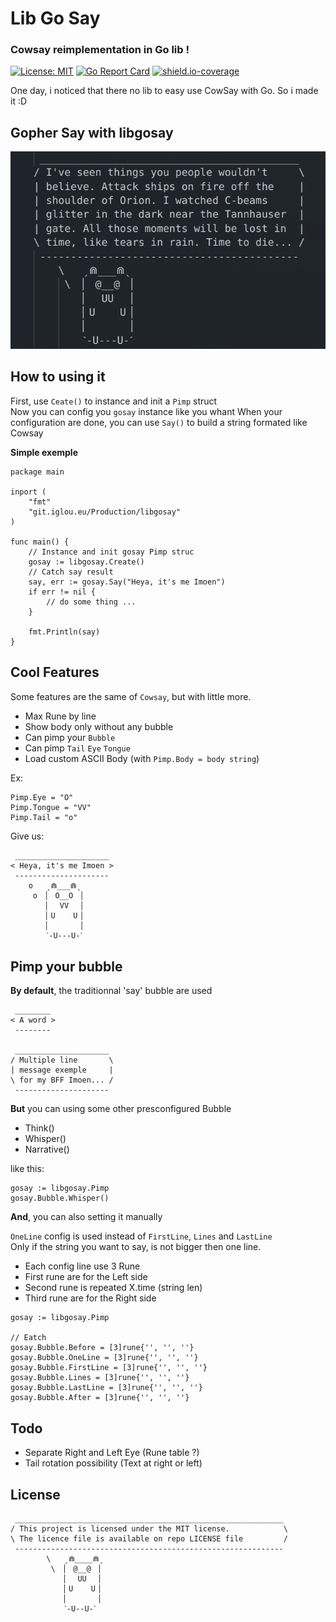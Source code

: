 # Lib Go Say
### Cowsay reimplementation in Go lib !

[![License: MIT](https://img.shields.io/badge/License-MIT-blue.svg)](https://opensource.org/licenses/MIT)
[![Go Report Card](https://goreportcard.com/badge/git.iglou.eu/Production/libgosay)](https://goreportcard.com/report/git.iglou.eu/Production/libgosay)
[![shield.io-coverage](https://img.shields.io/badge/Go%20Coverage-93.8%25-brightgreen.svg?longCache=true&style=flat)](https://shields.io/)

One day, i noticed that there no lib to easy use CowSay with Go. So i made it :D

## Gopher Say with libgosay
![GopherSay](media/libgosay_exemple.png)

## How to using it

First, use `Ceate()` to instance and init a `Pimp` struct   
Now you can config you `gosay` instance like you whant
When your configuration are done, you can use `Say()` to build a string formated like Cowsay   

**Simple exemple**
```
package main

inport (
    "fmt"
    "git.iglou.eu/Production/libgosay"
)

func main() {
    // Instance and init gosay Pimp struc
    gosay := libgosay.Create()
    // Catch say result
    say, err := gosay.Say("Heya, it's me Imoen")
    if err != nil {
        // do some thing ...
    }

    fmt.Println(say)
}
```

## Cool Features

Some features are the same of `Cowsay`, but with little more.

- Max Rune by line
- Show body only without any bubble
- Can pimp your `Bubble`
- Can pimp `Tail` `Eye` `Tongue`
- Load custom ASCII Body (with `Pimp.Body = body string`)

Ex:
```
Pimp.Eye = "O"
Pimp.Tongue = "VV"
Pimp.Tail = "o"
```

Give us:
```
 _____________________ 
< Heya, it's me Imoen >
 --------------------- 
    o   ˏ⋒___⋒ˎ
     o  ▏ O__O ▕
        ▏  VV  ▕
        ▏U    U▕
        ▏      ▕
        ˋ-U---U-ˊ
```

## Pimp your bubble

**By default**, the traditionnal 'say' bubble are used
```
 ________
< A word >
 --------

 _____________________
/ Multiple line       \
| message exemple     |
\ for my BFF Imoen... /
 ---------------------
```

**But** you can using some other presconfigured Bubble   
- Think()
- Whisper()
- Narrative()

like this:
```
gosay := libgosay.Pimp
gosay.Bubble.Whisper()
```

**And**, you can also setting it manually   

`OneLine` config is used instead of `FirstLine`, `Lines` and  `LastLine`   
Only if the string you want to say, is not bigger then one line.

- Each config line use 3 Rune
- First rune are for the Left side
- Second rune is repeated X.time (string len)
- Third rune are for the Right side

```
gosay := libgosay.Pimp

// Eatch 
gosay.Bubble.Before = [3]rune{'', '', ''}
gosay.Bubble.OneLine = [3]rune{'', '', ''}
gosay.Bubble.FirstLine = [3]rune{'', '', ''}
gosay.Bubble.Lines = [3]rune{'', '', ''}
gosay.Bubble.LastLine = [3]rune{'', '', ''}
gosay.Bubble.After = [3]rune{'', '', ''}
```

## Todo

- Separate Right and Left Eye (Rune table ?)
- Tail rotation possibility (Text at right or left)

## License

```
 ____________________________________________________________ 
/ This project is licensed under the MIT license.            \
\ The licence file is available on repo LICENSE file         /
 ------------------------------------------------------------ 
        \   ˏ⋒____⋒ˎ
         \  ▏ @__@ ▕
            ▏  UU  ▕
            ▏U    U▕
            ▏      ▕
            ˋ-U--U-ˊ
```
